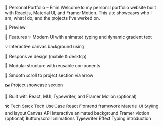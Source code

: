 📁 Personal Portfolio – Emin
Welcome to my personal portfolio website built with React.js, Material UI, and Framer Motion. This site showcases who I am, what I do, and the projects I’ve worked on.

📸 Preview

🚀 Features
✨ Modern UI with animated typing and dynamic gradient text

💡 Interactive canvas background using <canvas>

📱 Responsive design (mobile & desktop)

🧩 Modular structure with reusable components

🔗 Smooth scroll to project section via arrow

🖼️ Project showcase section

🧠 Built with React, MUI, Typewriter, and Framer Motion (optional)

🛠️ Tech Stack
Tech	Use Case
React	Frontend framework
Material UI	Styling and layout
Canvas API	Interactive animated background
Framer Motion (optional)	Button/scroll animations
Typewriter Effect	Typing introduction

